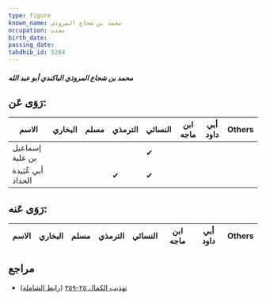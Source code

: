 ```yaml
---
type: figure
known_name: محمد بن شجاع المروذي
occupation: محدث
birth_date:
passing_date:
tahdhib_id: 5284
---
```

##### محمد بن شجاع المروذي الباكندي أبو عبد الله

## رَوَى عَن:
| الاسم              | البخاري | مسلم | الترمذي | النسائي | ابن ماجه | أبي داود | Others |
| ------------------ | ------- | ---- | ------- | ------- | -------- | -------- | ------ |
| إسماعيل بن علية    |         |      |         | ✔       |          |          |        |
| أبي عُبَيدة الحداد |         |      | ✔       | ✔       |          |          |        |
## رَوَى عَنه:
| الاسم | البخاري | مسلم | الترمذي | النسائي | ابن ماجه | أبي داود | Others |
| ----- | ------- | ---- | ------- | ------- | -------- | -------- | ------ |
## مراجع
- [تهذيب الكمال ٢٥-٣٥٩](obsidian://open?vault=Tahdhib-al-Kamal&file=Figures/٥٢٨٤-محمد%20بن%20شجاع%20المروذي%20الباكندي%20أبو%20عبد%20الله) ([رابط الشاملة](https://shamela.ws/book/3722/13452))